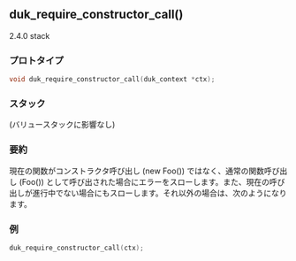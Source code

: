 ## duk_require_constructor_call() 

2.4.0 stack

### プロトタイプ

```c
void duk_require_constructor_call(duk_context *ctx);
```

### スタック

(バリュースタックに影響なし)


### 要約

現在の関数がコンストラクタ呼び出し (new Foo()) ではなく、通常の関数呼び出し (Foo()) として呼び出された場合にエラーをスローします。また、現在の呼び出しが進行中でない場合にもスローします。それ以外の場合は、次のようになります。


### 例

```c
duk_require_constructor_call(ctx);
```